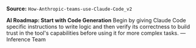 **Source:** `How-Anthropic-teams-use-Claude-Code_v2`

**AI Roadmap: Start with Code Generation**
Begin by giving Claude Code specific instructions to write logic and then verify its correctness to build trust in the tool's capabilities before using it for more complex tasks. — Inference Team
